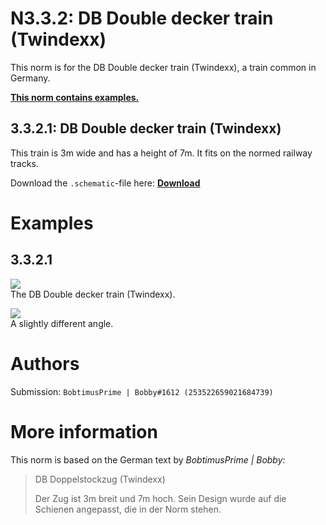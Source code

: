 # N3.3.2: DB Double decker train (Twindexx)

This norm is for the DB Double decker train (Twindexx), a train common in Germany.

**[This norm contains examples.](#examples)**

## 3.3.2.1: DB Double decker train (Twindexx)

This train is 3m wide and has a height of 7m. It fits on the normed railway tracks.

Download the `.schematic`-file here: **[Download](https://cdn.discordapp.com/attachments/702943999371116554/703296699329675486/DB_Doppelstockzug.schematic)**

# Examples

## 3.3.2.1

![](https://i.imgur.com/XnZU2d8.jpg)  
The DB Double decker train (Twindexx).

![](https://i.imgur.com/jO8WNPw.jpg)  
A slightly different angle.

# Authors

Submission: `BobtimusPrime | Bobby#1612 (253522659021684739)`

# More information

This norm is based on the German text by _BobtimusPrime | Bobby:_

> DB Doppelstockzug (Twindexx)
>
> Der Zug ist 3m breit und 7m hoch. Sein Design wurde auf die Schienen angepasst, die in der Norm stehen.